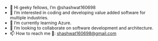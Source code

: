 - 👋 Hi geeky fellows, I’m @shashwat160698
- 👀 I’m interested in coding and developing value added software for multiple industries.
- 🌱 I’m currently learning Azure.
- 💞️ I’m looking to collaborate on software development and architecture.
- 📫 How to reach me 📧: shashwat160698@gmail.com

<!---
shashwat160698/shashwat160698 is a ✨ special ✨ repository because its `README.md` (this file) appears on your GitHub profile.
You can click the Preview link to take a look at your changes.
--->
